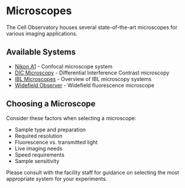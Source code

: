 # Microscopes

The Cell Observatory houses several state-of-the-art microscopes for various imaging applications.

## Available Systems

- [Nikon A1](a1.md) - Confocal microscope system
- [DIC Microscopy](dic.md) - Differential Interference Contrast microscopy
- [IBL Microscopes](iblmicroscopes.md) - Overview of IBL microscopy systems
- [Widefield Observer](widefield-observer.md) - Widefield fluorescence microscope

## Choosing a Microscope

Consider these factors when selecting a microscope:

- Sample type and preparation
- Required resolution
- Fluorescence vs. transmitted light
- Live imaging needs
- Speed requirements
- Sample sensitivity

Please consult with the facility staff for guidance on selecting the most appropriate system for your experiments.